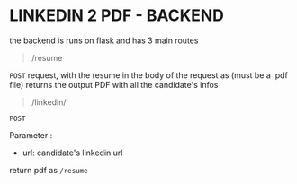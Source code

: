 # LINKEDIN 2 PDF - BACKEND

the backend is runs on flask and has 3 main routes 

> /resume 

`POST` request, with the resume in the body of the request as (must be a .pdf file)
returns the output PDF with all the candidate's infos 

> /linkedin/<url>

`POST`

Parameter :
 - url: candidate's linkedin url 

return pdf as  `/resume` 
